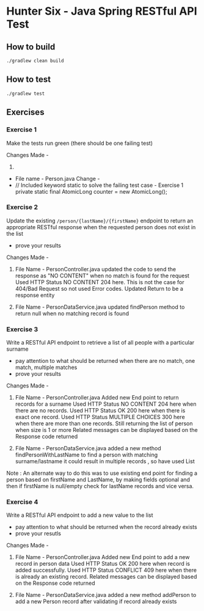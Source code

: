 # Hunter Six - Java Spring RESTful API Test

## How to build
```./gradlew clean build```

## How to test
```./gradlew test```

## Exercises
### Exercise 1
Make the tests run green (there should be one failing test)

Changes Made - 

1. 
- File name - Person.java
Change - 
- // Included keyword static to solve the failing test case - Exercise 1
private static final AtomicLong counter = new AtomicLong();
 

### Exercise 2
Update the existing `/person/{lastName}/{firstName}` endpoint to return an appropriate RESTful response when the requested person does not exist in the list
- prove your results

Changes Made - 
1. File Name - PersonController.java
updated the code to send the response as "NO CONTENT" when no match is found for the request
Used HTTP Status NO CONTENT 204 here.
This is not the case for 404/Bad Request so not used Error codes.
Updated Return to be a response entity

2. File Name - PersonDataService.java
   updated findPerson method to return null when no matching record is found

### Exercise 3
Write a RESTful API endpoint to retrieve a list of all people with a particular surname
- pay attention to what should be returned when there are no match, one match, multiple matches
- prove your results

Changes Made -
1. File Name - PersonController.java
   Added new End point to return records for a surname
   Used HTTP Status NO CONTENT 204 here when there are no records.
   Used HTTP Status OK 200 here when there is exact one record.
   Used HTTP Status MULTIPLE CHOICES 300 here when there are more than one records.
   Still returning the list of person when size is 1 or more
   Related messages can be displayed based on the Response code returned

2. File Name - PersonDataService.java
   added a new method findPersonWithLastName to find a person with matching surname/lastname
   it could result in multiple records , so have used List

Note : An alternate way to do this was to use existing end point for finding a person based on firstName and LastName, 
by making fields optional and then if firstName is null/empty check for lastName records and vice versa.


### Exercise 4
Write a RESTful API endpoint to add a new value to the list
- pay attention to what should be returned when the record already exists
- prove your resutls

Changes Made -
1. File Name - PersonController.java
   Added new End point to add a new record in person data
   Used HTTP Status OK 200 here when record is added successfully.
   Used HTTP Status CONFLICT 409 here when there is already an existing record.
   Related messages can be displayed based on the Response code returned

2. File Name - PersonDataService.java
   added a new method addPerson to add a new Person record after validating if record already exists